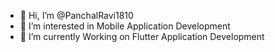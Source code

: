 - 👋 Hi, I’m @PanchalRavi1810
- 👀 I’m interested in Mobile Application Development
- 🌱 I’m currently Working on Flutter Application Development 

<!---
PanchalRavi1810/PanchalRavi1810 is a ✨ special ✨ repository because its `README.md` (this file) appears on your GitHub profile.
You can click the Preview link to take a look at your changes.
--->
